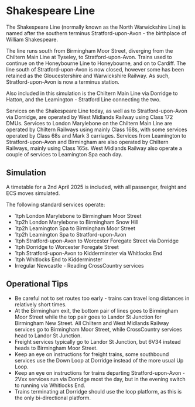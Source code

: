 # Shakespeare Line

The Shakespeare Line (normally known as the North Warwickshire Line) is named after the southern terminus Stratford-upon-Avon - the birthplace of William Shakespeare.

The line runs south from Birmingham Moor Street, diverging from the Chiltern Main Line at Tyseley, to Stratford-upon-Avon. Trains used to continue on the Honeybourne Line to Honeybourne, and on to Cardiff. The line south of Stratford-upon-Avon is now closed, however some has been retained as the Gloucestershire and Warwickshire Railway. As such, Stratford-upon-Avon is now a terminus station.

Also included in this simulation is the Chiltern Main Line via Dorridge to Hatton, and the Leamington - Stratford Line connecting the two.

Services on the Shakespeare Line today, as well as to Stratford-upon-Avon via Dorridge, are operated by West Midlands Railway using Class 172 DMUs. Services to London Marylebone on the Chiltern Main Line are operated by Chiltern Railways using mainly Class 168s, with some services operated by Class 68s and Mark 3 carriages. Services from Leamington to Stratford-upon-Avon and Birmingham are also operated by Chiltern Railways, mainly using Class 165s. West Midlands Railway also operate a couple of services to Leamington Spa each day.

## Simulation

A timetable for a 2nd April 2025 is included, with all passenger, freight and ECS moves simulated.

The following standard services operate:

- 1tph London Marylebone to Birmingham Moor Street
- 1tp2h London Marylebone to Birmingham Snow Hill
- 1tp2h Leamington Spa to Birmingham Moor Street
- 1tp2h Leamington Spa to Stratford-upon-Avon
- 1tph Stratford-upon-Avon to Worcester Foregate Street via Dorridge
- 1tph Dorridge to Worcester Foregate Street
- 1tph Stratford-upon-Avon to Kidderminster via Whitlocks End
- 1tph Whitlocks End to Kidderminster
- Irregular Newcastle - Reading CrossCountry services

## Operational Tips

- Be careful not to set routes too early - trains can travel long distances in relatively short times.
- At the Birmingham exit, the bottom pair of lines goes to Birmingham Moor Street while the top pair goes to Landor St Junction for Birmingham New Street. All Chiltern and West Midlands Railway services go to Birmingham Moor Street, while CrossCountry services head to Landor St Junction.
- Freight services typically go to Landor St Junction, but 6V34 instead heads to Birmingham Moor Street.
- Keep an eye on instructions for freight trains, some southbound services use the Down Loop at Dorridge instead of the more usual Up Loop.
- Keep an eye on instructions for trains departing Stratford-upon-Avon - 2Vxx services run via Dorridge most the day, but in the evening switch to running via Whitlocks End.
- Trains terminating at Dorridge should use the loop platform, as this is the only bi-directional platform.